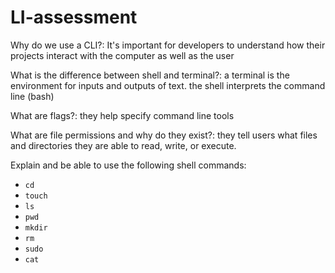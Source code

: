 # LI-assessment
Why do we use a CLI?: It's important for developers to understand how their projects interact with the computer as well as the user

What is the difference between shell and terminal?: a terminal is the environment for inputs and outputs of text. the shell interprets the command line (bash)

What are flags?: they help specify command line tools

What are file permissions and why do they exist?: they tell users what files and directories they are able to read, write, or execute.

Explain and be able to use the following shell commands:

- `cd`
- `touch`
- `ls`
- `pwd`
- `mkdir`
- `rm`
- `sudo`
- `cat`
